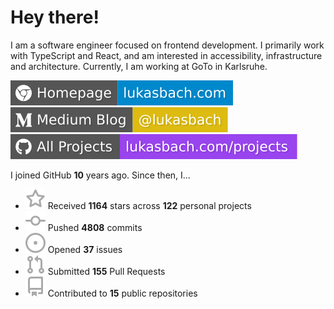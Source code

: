 # Hey there!

I am a software engineer focused on frontend development. I primarily work with TypeScript and React, and am interested in accessibility, infrastructure and architecture. Currently, I am working at GoTo in Karlsruhe.

[![Homepage](./icons/homepage.svg)](https://lukasbach.com)
[![Medium Blog](./icons/medium.svg)](https://medium.com/@lukasbach)
[![My Projects](./icons/projects.svg)](https://lukasbach.com/projects)

I joined GitHub **10** years ago. Since then, I...

- ![](./icons/star.svg) Received **1164** stars across **122** personal projects
- ![](./icons/commit.svg) Pushed **4808** commits
- ![](./icons/issues.svg) Opened **37** issues
- ![](./icons/pr.svg) Submitted **155** Pull Requests
- ![](./icons/repo.svg) Contributed to **15** public repositories

